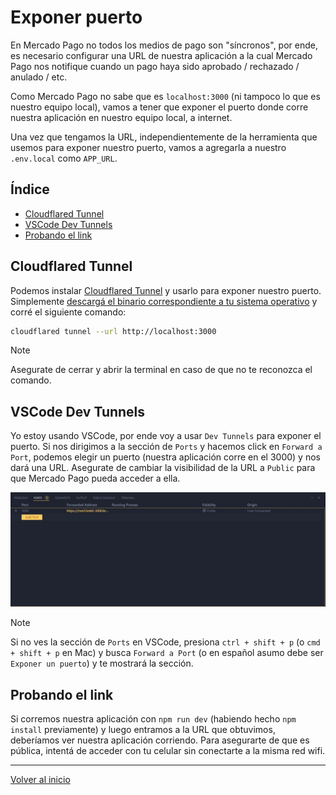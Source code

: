 # Exponer puerto

En Mercado Pago no todos los medios de pago son "síncronos", por ende, es necesario configurar una URL de nuestra aplicación a la cual Mercado Pago nos notifique cuando un pago haya sido aprobado / rechazado / anulado / etc.

Como Mercado Pago no sabe que es `localhost:3000` (ni tampoco lo que es nuestro equipo local), vamos a tener que exponer el puerto donde corre nuestra aplicación en nuestro equipo local, a internet.

Una vez que tengamos la URL, independientemente de la herramienta que usemos para exponer nuestro puerto, vamos a agregarla a nuestro `.env.local` como `APP_URL`.

## Índice

- [Cloudflared Tunnel](#cloudflared-tunnel)
- [VSCode Dev Tunnels](#vscode-dev-tunnels)
- [Probando el link](#probando-el-link)

## Cloudflared Tunnel

Podemos instalar [Cloudflared Tunnel](https://developers.cloudflare.com/cloudflare-one/connections/connect-networks/get-started/create-local-tunnel/#1-download-and-install-cloudflared) y usarlo para exponer nuestro puerto. Simplemente [descargá el binario correspondiente a tu sistema operativo](https://developers.cloudflare.com/cloudflare-one/connections/connect-networks/downloads/) y corré el siguiente comando:

```bash
cloudflared tunnel --url http://localhost:3000
```

> [!NOTE]
> Asegurate de cerrar y abrir la terminal en caso de que no te reconozca el comando.

## VSCode Dev Tunnels

Yo estoy usando VSCode, por ende voy a usar `Dev Tunnels` para exponer el puerto. Si nos dirigimos a la sección de `Ports` y hacemos click en `Forward a Port`, podemos elegir un puerto (nuestra aplicación corre en el 3000) y nos dará una URL. Asegurate de cambiar la visibilidad de la URL a `Public` para que Mercado Pago pueda acceder a ella.

![image](./screenshots/port-forward.jpg)

> [!NOTE]
> Si no ves la sección de `Ports` en VSCode, presiona `ctrl + shift + p` (o `cmd + shift + p` en Mac) y busca `Forward a Port` (o en español asumo debe ser `Exponer un puerto`) y te mostrará la sección.

## Probando el link

Si corremos nuestra aplicación con `npm run dev` (habiendo hecho `npm install` previamente) y luego entramos a la URL que obtuvimos, deberíamos ver nuestra aplicación corriendo. Para asegurarte de que es pública, intentá de acceder con tu celular sin conectarte a la misma red wifi.

---

[Volver al inicio](../../README.md)
